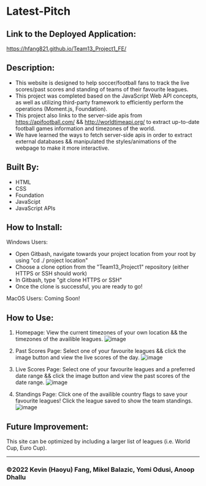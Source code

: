 # Latest-Pitch

## Link to the Deployed Application:
https://hfang821.github.io/Team13_Project1_FE/

## Description:

* This website is designed to help soccer/football fans to track the live scores/past scores and standing of teams of their favourite leagues.
* This project was completed based on the JavaScript Web API concepts, as well as utilizing third-party framework to efficiently perform the operations (Moment.js, Foundation).
* This project also links to the server-side apis from https://apifootball.com/ && http://worldtimeapi.org/ to extract up-to-date football games information and timezones of the world.
* We have learned the ways to fetch server-side apis in order to extract external databases && manipulated the styles/animations of the webpage to make it more interactive. 


## Built By:
* HTML
* CSS
* Foundation
* JavaScipt
* JavaScript APIs

## How to Install:

Windows Users: 
* Open Gitbash, navigate towards your project location from your root by using "cd ./ project location"
* Choose a clone option from the "Team13_Project1" repository (either HTTPS or SSH should work)
* In Gitbash, type "git clone HTTPS or SSH"
* Once the clone is successful, you are ready to go!

MacOS Users:
Coming Soon!

## How to Use:
1. Homepage: View the current timezones of your own location && the timezones of the availible leagues.
![image](https://user-images.githubusercontent.com/102537904/162641342-c94cbe01-f5cd-4900-8b45-108e6018e745.png)

2. Past Scores Page: Select one of your favourite leagues && click the image button and view the live scores of the day.
![image](https://user-images.githubusercontent.com/102537904/162641395-1308c44d-f94d-447e-8420-9b222f69c457.png)

3. Live Scores Page: Select one of your favourite leagues and a preferred date range && click the image button and view the past scores of the date range.
![image](https://user-images.githubusercontent.com/102537904/162641456-f9e5a81e-8e30-40ae-bdc5-9e1ed0c8c12b.png)

4. Standings Page: Click one of the availible country flags to save your favourite leagues! Click the league saved to show the team standings.
![image](https://user-images.githubusercontent.com/102537904/162641515-29a27bfd-6756-4d10-9819-f0347216867b.png)


## Future Improvement:
This site can be optimized by including a larger list of leagues (i.e. World Cup, Euro Cup).

---

### ©️2022 Kevin (Haoyu) Fang, Mikel Balazic, Yomi Odusi, Anoop Dhallu
